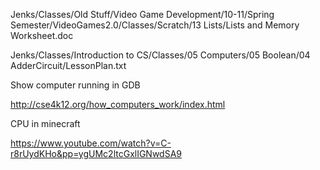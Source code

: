 Jenks/Classes/Old Stuff/Video Game Development/10-11/Spring Semester/VideoGames2.0/Classes/Scratch/13 Lists/Lists and Memory Worksheet.doc

Jenks/Classes/Introduction to CS/Classes/05 Computers/05 Boolean/04 AdderCircuit/LessonPlan.txt

Show computer running in GDB

http://cse4k12.org/how_computers_work/index.html

CPU in minecraft

https://www.youtube.com/watch?v=C-r8rUydKHo&pp=ygUMc2ltcGxlIGNwdSA9